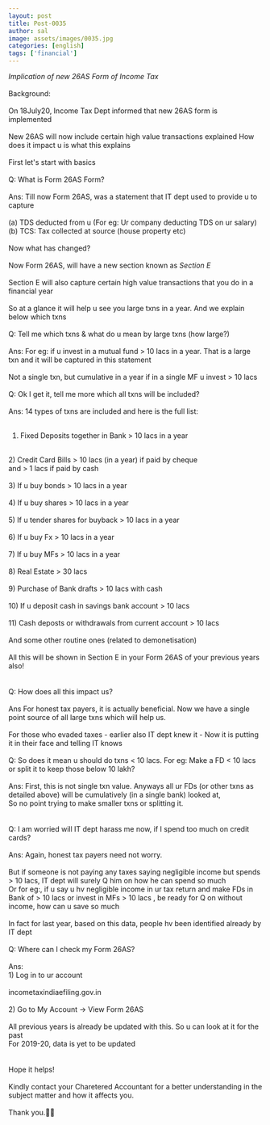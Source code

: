 ```yaml
---
layout: post
title: Post-0035
author: sal
image: assets/images/0035.jpg
categories: [english]
tags: ['financial']
---
```

*Implication of new 26AS Form of Income Tax*  <br>
   <br>
 Background:  <br>
   <br>
 On 18July20, Income Tax Dept informed that new 26AS form is implemented  <br>
   <br>
 New 26AS will now include certain high value transactions explained How does it impact u is what this explains  <br>
   <br>
 First let's start with basics  <br>
   <br>
 Q: What is Form 26AS Form?  <br>
   <br>
 Ans: Till now Form 26AS, was a statement that IT dept used to provide u to capture  <br>
   <br>
 (a) TDS deducted from u (For eg: Ur company deducting TDS on ur salary)  <br>
 (b) TCS: Tax collected at source (house property etc)  <br>
   <br>
 Now what has changed?  <br>
   <br>
 Now Form 26AS, will have a new section known as *Section E*  <br>
   <br>
 Section E will also capture certain high value transactions that you do in a financial year  <br>
   <br>
 So at a glance it will help u see you large txns in a year. And we explain below which txns  <br>
   <br>
 Q: Tell me which txns & what do u mean by large txns (how large?)  <br>
   <br>
 Ans: For eg: if u invest in a mutual fund > 10 lacs in a year. That is a large txn and it will be captured in this statement  <br>
   <br>
 Not a single txn, but cumulative in a year if in a single MF u invest > 10 lacs  <br>
   <br>
 Q: Ok I get it, tell me more which all txns will be included?  <br>
   <br>
 Ans: 14 types of txns are included and here is the full list:  <br>
   <br>
 1) Fixed Deposits together in Bank > 10 lacs in a year  <br>
   <br>
 2) Credit Card Bills > 10 lacs (in a year) if paid by cheque  <br>
 and > 1 lacs if paid by cash  <br>
   <br>
 3) If u buy bonds > 10 lacs in a year  <br>
   <br>
 4) If u buy shares > 10 lacs in a year  <br>
   <br>
 5) If u tender shares for buyback > 10 lacs in a year  <br>
   <br>
 6) If u buy Fx > 10 lacs in a year  <br>
   <br>
 7) If u buy MFs > 10 lacs in a year  <br>
   <br>
 8) Real Estate > 30 lacs  <br>
   <br>
 9) Purchase of Bank drafts > 10 lacs with cash  <br>
   <br>
 10) If u deposit cash in savings bank account > 10 lacs  <br>
   <br>
 11) Cash deposts or withdrawals from current account > 10 lacs  <br>
   <br>
 And some other routine ones (related to demonetisation)  <br>
   <br>
 All this will be shown in Section E in your Form 26AS of your previous years also!  <br>
   <br>
   <br>
 Q: How does all this impact us?  <br>
   <br>
 Ans For honest tax payers, it is actually beneficial. Now we have a single point source of all large txns which will help us.  <br>
   <br>
 For those who evaded taxes - earlier also IT dept knew it - Now it is putting it in their face and telling IT knows  <br>
   <br>
 Q: So does it mean u should do txns < 10 lacs. For eg: Make a FD < 10 lacs or  split it to keep those below 10 lakh?  <br>
   <br>
 Ans: First, this is not single txn value. Anyways all ur FDs (or other txns as detailed above) will be cumulatively (in a single bank) looked at,  <br>
 So no point trying to make smaller txns or splitting it.  <br>
   <br>
   <br>
 Q: I am worried will IT dept harass me now, if I spend too much on credit cards?  <br>
   <br>
 Ans: Again, honest tax payers need not worry.  <br>
   <br>
 But if someone is not paying any taxes saying negligible income but spends > 10 lacs, IT dept will surely Q him on how he can spend so much  <br>
 Or for eg:, if u say u hv negligible income in ur tax return and make FDs in Bank of > 10 lacs or invest in MFs > 10 lacs , be ready for Q on without income, how can u save so much  <br>
   <br>
 In fact for last year, based on this data, people hv been identified already by IT dept  <br>
   <br>
 Q: Where can I check my Form 26AS?  <br>
   <br>
 Ans:  <br>
 1) Log in to ur account  <br>
   <br>
 incometaxindiaefiling.gov.in  <br>
   <br>
 2) Go to My Account -> View Form 26AS  <br>
   <br>
 All previous years is already be updated with this. So u can look at it for the past  <br>
 For 2019-20, data is yet to be updated  <br>
   <br>
   <br>
 Hope it helps!  <br>
   <br>
 Kindly contact your Charetered Accountant for a better understanding in the subject matter and how it affects you.  <br>
   <br>
 Thank you.🤝💐